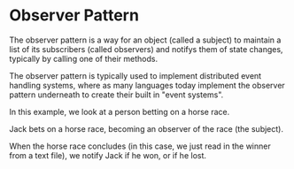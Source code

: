 # Observer Pattern

The observer pattern is a way for an object (called a subject) to maintain a list
of its subscribers (called observers) and notifys them of state changes, typically
by calling one of their methods.

The observer pattern is typically used to implement distributed event handling systems,
where as many languages today implement the observer pattern underneath to create their
built in "event systems".

In this example, we look at a person betting on a horse race.

Jack bets on a horse race, becoming an observer of the race (the subject).

When the horse race concludes (in this case, we just read in the winner from a text file),
we notify Jack if he won, or if he lost.
